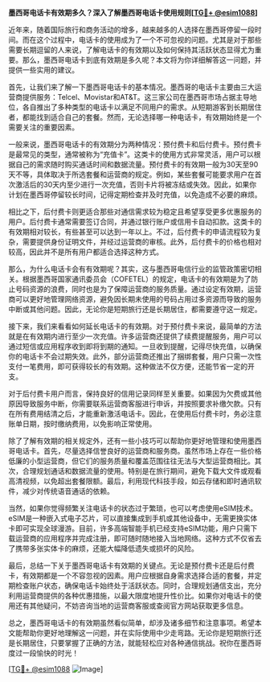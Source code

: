 **墨西哥电话卡有效期多久？深入了解墨西哥电话卡使用规则[[TG💪+ @esim1088](https://t.me/s/esim1088)]**

近年来，随着国际旅行和商务活动的增多，越来越多的人选择在墨西哥停留一段时间。而在这个过程中，电话卡的使用成为了一个不可忽视的问题。尤其是对于那些需要长期逗留的人来说，了解电话卡的有效期以及如何保持其活跃状态显得尤为重要。那么，墨西哥电话卡到底有效期是多久呢？本文将为你详细解答这一问题，并提供一些实用的建议。

首先，让我们来了解一下墨西哥电话卡的基本情况。墨西哥的电话卡主要由三大运营商提供服务：Telcel、Movistar和AT&T。这三家公司在墨西哥市场占据主导地位，各自推出了多种类型的电话卡以满足不同用户的需求。从短期游客到长期居住者，都能找到适合自己的套餐。然而，无论选择哪一种电话卡，有效期始终是一个需要关注的重要因素。

一般来说，墨西哥电话卡的有效期分为两种情况：预付费卡和后付费卡。预付费卡是最常见的类型，通常被称为“充值卡”。这类卡的使用方式非常灵活，用户可以根据自己的需求随时购买通话时间和数据流量。预付费卡的有效期一般为30天至90天不等，具体取决于所选套餐和运营商的规定。例如，某些套餐可能要求用户在首次激活后的30天内至少进行一次充值，否则卡片将被冻结或失效。因此，如果你计划在墨西哥停留较长时间，记得定期检查并及时充值，以免造成不必要的麻烦。

相比之下，后付费卡则更适合那些对通信需求较为稳定且希望享受更多优惠服务的用户。后付费卡通常需要签订合同，并通过银行账户或信用卡自动扣款。这类卡的有效期相对较长，有些甚至可以达到一年以上。不过，后付费卡的申请流程较为复杂，需要提供身份证明文件，并经过运营商的审核。此外，后付费卡的价格也相对较高，因此并不是所有用户都适合选择这种方式。

那么，为什么电话卡会有有效期呢？其实，这与墨西哥电信行业的监管政策密切相关。根据墨西哥国家通讯委员会（COFETEL）的规定，电话卡的有效期是为了防止号码资源的浪费，同时也是为了保障运营商的服务质量。通过设定有效期，运营商可以更好地管理网络资源，避免因长期未使用的号码占用过多资源而导致的服务中断或其他问题。因此，无论你是短期旅行还是长期居住，都需要遵守这一规定。

接下来，我们来看看如何延长电话卡的有效期。对于预付费卡来说，最简单的方法就是在有效期内进行至少一次充值。许多运营商还提供了续费提醒服务，用户可以通过短信或应用程序收到即将到期的通知。一旦收到提醒，记得尽快充值，以确保你的电话卡不会过期失效。此外，部分运营商还推出了捆绑套餐，用户只需一次性支付一笔费用，即可获得较长的有效期。这种做法不仅方便，还能节省一定的开支。

对于后付费卡用户而言，保持良好的信用记录同样至关重要。如果因为欠费或其他原因导致服务中断，你需要联系运营商客服进行申诉，并按照要求补缴欠款。只有在所有费用结清之后，才能重新激活电话卡。因此，在使用后付费卡时，务必注意账单日期，按时缴纳费用，以免影响正常使用。

除了了解有效期的相关规定外，还有一些小技巧可以帮助你更好地管理和使用墨西哥电话卡。首先，尽量选择信誉良好的运营商和服务商。虽然市场上存在一些价格低廉的小型运营商，但它们的服务质量和覆盖范围往往无法与大型运营商相比。其次，合理规划通话和数据流量的使用。特别是在旅行期间，避免下载大文件或观看高清视频，以免超出套餐限额。最后，利用现代科技手段，如云存储和即时通讯软件，减少对传统语音通话的依赖。

当然，如果你觉得频繁关注电话卡的状态过于繁琐，也可以考虑使用eSIM技术。eSIM是一种嵌入式电子芯片，可以直接集成到手机或其他设备中，无需更换实体卡即可实现全球漫游。目前，许多高端智能手机已经支持eSIM功能，用户只需下载运营商的应用程序并完成注册，即可随时随地接入当地网络。这种方式不仅省去了携带多张实体卡的麻烦，还能大幅降低遗失或损坏的风险。

最后，总结一下关于墨西哥电话卡有效期的关键点。无论是预付费卡还是后付费卡，有效期都是一个不容忽视的因素。用户应根据自身需求选择合适的套餐，并定期检查账户状态，确保电话卡始终处于活跃状态。同时，合理规划通信支出，充分利用运营商提供的各种优惠措施，以最大限度地提升性价比。如果你对电话卡的使用还有其他疑问，不妨咨询当地的运营商客服或查阅官方网站获取更多信息。

总之，墨西哥电话卡的有效期虽然看似简单，却涉及诸多细节和注意事项。希望本文能帮助你更好地理解这一问题，并在实际使用中少走弯路。无论你是短期旅行还是长期居住，只要掌握了正确的方法，就能轻松应对各种通信挑战。祝你在墨西哥度过一段愉快的时光！

[[TG💪+ @esim1088](https://t.me/s/esim1088) ![Image](https://i.postimg.cc/4NQfJmqS/Snipaste-2025-05-13-00-14-12.png)]